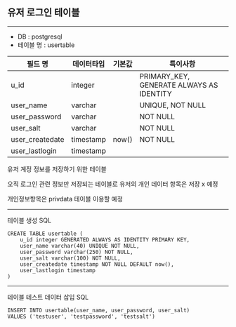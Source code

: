 

유저 로그인 테이블
---
---
- DB : postgresql
- 테이블 명 : usertable


| 필드 명            | 데이터타입     | 기본값   | 특이사항                                     |
|-----------------|-----------|-------|------------------------------------------|
| u_id            | integer   |       | PRIMARY_KEY, GENERATE ALWAYS AS IDENTITY |
| user_name       | varchar   |       | UNIQUE, NOT NULL                         |
| user_password   | varchar   |       | NOT NULL                                 |
| user_salt       | varchar   |       | NOT NULL                                 |
| user_createdate | timestamp | now() | NOT NULL                                 |
| user_lastlogin  | timestamp |       |                                          |


유저 계정 정보를 저장하기 위한 테이블

오직 로그인 관련 정보만 저장되는 테이블로 유저의 개인 데이터 항목은 저장 x 예정

개인정보항목은 privdata 테이블 이용할 예정

---

테이블 생성 SQL

```postgresql
CREATE TABLE usertable (
    u_id integer GENERATED ALWAYS AS IDENTITY PRIMARY KEY,
    user_name varchar(40) UNIQUE NOT NULL,
    user_password varchar(250) NOT NULL,
    user_salt varchar(100) NOT NULL,
    user_createdate timestamp NOT NULL DEFAULT now(),
    user_lastlogin timestamp
)
```




---

테이블 테스트 데이터 삽입 SQL

```postgresql
INSERT INTO usertable(user_name, user_password, user_salt)
VALUES ('testuser', 'testpassword', 'testsalt')
```